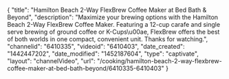 {
    "title": "Hamilton Beach 2-Way FlexBrew Coffee Maker at Bed Bath & Beyond",
    "description": "Maximize your brewing options with the Hamilton Beach 2-Way FlexBrew Coffee Maker. Featuring a 12-cup carafe and single serve brewing of ground coffee or K-Cups\u00ae, FlexBrew offers the best of both worlds in one compact, convenient unit. Thanks for watching.",
    "channelid": "6410335",
    "videoid": "6410403",
    "date_created": "1442447202",
    "date_modified": "1452187604",
    "type": "captivate",
    "layout": "channelVideo",
    "url": "\/cooking\/hamilton-beach-2-way-flexbrew-coffee-maker-at-bed-bath-beyond\/6410335-6410403"
}